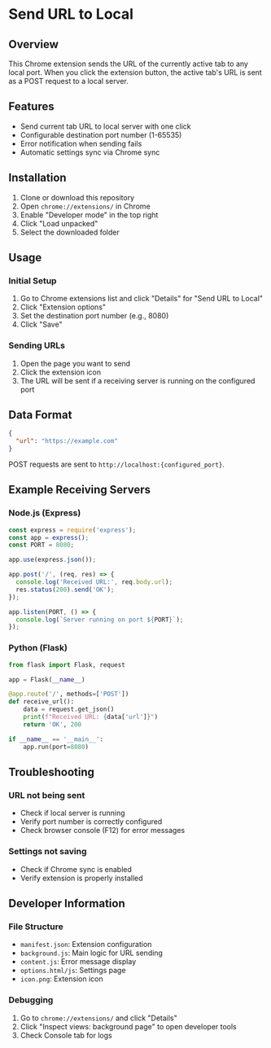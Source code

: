 # Send URL to Local

## Overview

This Chrome extension sends the URL of the currently active tab to any local port. When you click the extension button, the active tab's URL is sent as a POST request to a local server.

## Features

- Send current tab URL to local server with one click
- Configurable destination port number (1-65535)
- Error notification when sending fails
- Automatic settings sync via Chrome sync

## Installation

1. Clone or download this repository
2. Open `chrome://extensions/` in Chrome
3. Enable "Developer mode" in the top right
4. Click "Load unpacked"
5. Select the downloaded folder

## Usage

### Initial Setup

1. Go to Chrome extensions list and click "Details" for "Send URL to Local"
2. Click "Extension options"
3. Set the destination port number (e.g., 8080)
4. Click "Save"

### Sending URLs

1. Open the page you want to send
2. Click the extension icon
3. The URL will be sent if a receiving server is running on the configured port

## Data Format

```json
{
  "url": "https://example.com"
}
```

POST requests are sent to `http://localhost:{configured_port}`.

## Example Receiving Servers

### Node.js (Express)

```javascript
const express = require('express');
const app = express();
const PORT = 8080;

app.use(express.json());

app.post('/', (req, res) => {
  console.log('Received URL:', req.body.url);
  res.status(200).send('OK');
});

app.listen(PORT, () => {
  console.log(`Server running on port ${PORT}`);
});
```

### Python (Flask)

```python
from flask import Flask, request

app = Flask(__name__)

@app.route('/', methods=['POST'])
def receive_url():
    data = request.get_json()
    print(f"Received URL: {data['url']}")
    return 'OK', 200

if __name__ == '__main__':
    app.run(port=8080)
```

## Troubleshooting

### URL not being sent

- Check if local server is running
- Verify port number is correctly configured
- Check browser console (F12) for error messages

### Settings not saving

- Check if Chrome sync is enabled
- Verify extension is properly installed

## Developer Information

### File Structure

- `manifest.json`: Extension configuration
- `background.js`: Main logic for URL sending
- `content.js`: Error message display
- `options.html/js`: Settings page
- `icon.png`: Extension icon

### Debugging

1. Go to `chrome://extensions/` and click "Details"
2. Click "Inspect views: background page" to open developer tools
3. Check Console tab for logs
